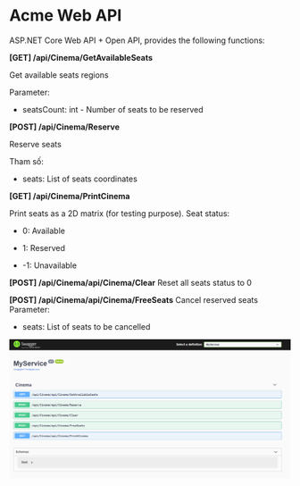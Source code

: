 # Acme Web API
 
ASP.NET Core Web API + Open API, provides the following functions:

**[GET] /api/Cinema/GetAvailableSeats**

Get available seats regions

Parameter:

- seatsCount: int - Number of seats to be reserved

**[POST] /api/Cinema/Reserve**

Reserve seats

Tham số:

- seats: List of seats coordinates

**[GET] /api/Cinema/PrintCinema**

Print seats as a 2D matrix (for testing purpose). Seat status:

- 0: Available

- 1: Reserved

- -1: Unavailable

**[POST] /api/Cinema/api/Cinema/Clear**
Reset all seats status to 0

**[POST] /api/Cinema/api/Cinema/FreeSeats**
Cancel reserved seats
Parameter:
- seats: List of seats to be cancelled

![Screenshot](https://github.com/televisionpham/Teko/blob/master/Screenshot01.png)
